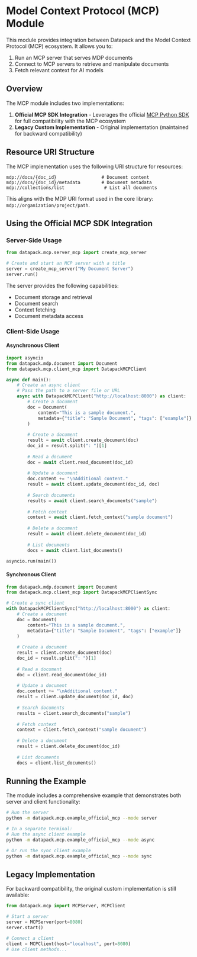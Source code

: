 # Model Context Protocol (MCP) Module

This module provides integration between Datapack and the Model Context Protocol (MCP) ecosystem. It allows you to:

1. Run an MCP server that serves MDP documents
2. Connect to MCP servers to retrieve and manipulate documents
3. Fetch relevant context for AI models

## Overview

The MCP module includes two implementations:

1. **Official MCP SDK Integration** - Leverages the official [MCP Python SDK](https://github.com/model-context-protocol/mcp-python) for full compatibility with the MCP ecosystem
2. **Legacy Custom Implementation** - Original implementation (maintained for backward compatibility)

## Resource URI Structure

The MCP implementation uses the following URI structure for resources:

```
mdp://docs/{doc_id}                 # Document content
mdp://docs/{doc_id}/metadata        # Document metadata
mdp://collections/list               # List all documents
```

This aligns with the MDP URI format used in the core library: `mdp://organization/project/path`.

## Using the Official MCP SDK Integration

### Server-Side Usage

```python
from datapack.mcp.server_mcp import create_mcp_server

# Create and start an MCP server with a title
server = create_mcp_server("My Document Server") 
server.run()
```

The server provides the following capabilities:
- Document storage and retrieval
- Document search
- Context fetching
- Document metadata access

### Client-Side Usage

#### Asynchronous Client

```python
import asyncio
from datapack.mdp.document import Document
from datapack.mcp.client_mcp import DatapackMCPClient

async def main():
    # Create an async client
    # Pass the path to a server file or URL
    async with DatapackMCPClient("http://localhost:8000") as client:
        # Create a document
        doc = Document(
            content="This is a sample document.",
            metadata={"title": "Sample Document", "tags": ["example"]}
        )
        
        # Create a document
        result = await client.create_document(doc)
        doc_id = result.split(": ")[1]
        
        # Read a document
        doc = await client.read_document(doc_id)
        
        # Update a document
        doc.content += "\nAdditional content."
        result = await client.update_document(doc_id, doc)
        
        # Search documents
        results = await client.search_documents("sample")
        
        # Fetch context
        context = await client.fetch_context("sample document")
        
        # Delete a document
        result = await client.delete_document(doc_id)
        
        # List documents
        docs = await client.list_documents()

asyncio.run(main())
```

#### Synchronous Client

```python
from datapack.mdp.document import Document
from datapack.mcp.client_mcp import DatapackMCPClientSync

# Create a sync client
with DatapackMCPClientSync("http://localhost:8000") as client:
    # Create a document
    doc = Document(
        content="This is a sample document.",
        metadata={"title": "Sample Document", "tags": ["example"]}
    )
    
    # Create a document
    result = client.create_document(doc)
    doc_id = result.split(": ")[1]
    
    # Read a document
    doc = client.read_document(doc_id)
    
    # Update a document
    doc.content += "\nAdditional content."
    result = client.update_document(doc_id, doc)
    
    # Search documents
    results = client.search_documents("sample")
    
    # Fetch context
    context = client.fetch_context("sample document")
    
    # Delete a document
    result = client.delete_document(doc_id)
    
    # List documents
    docs = client.list_documents()
```

## Running the Example

The module includes a comprehensive example that demonstrates both server and client functionality:

```bash
# Run the server
python -m datapack.mcp.example_official_mcp --mode server

# In a separate terminal:
# Run the async client example
python -m datapack.mcp.example_official_mcp --mode async

# Or run the sync client example
python -m datapack.mcp.example_official_mcp --mode sync
```

## Legacy Implementation

For backward compatibility, the original custom implementation is still available:

```python
from datapack.mcp import MCPServer, MCPClient

# Start a server
server = MCPServer(port=8080)
server.start()

# Connect a client
client = MCPClient(host="localhost", port=8080)
# Use client methods...
``` 